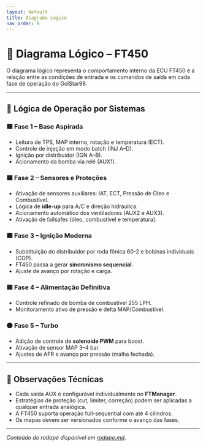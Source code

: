 ```yaml
---
layout: default
title: Diagrama Lógico
nav_order: 9
---
```


# 🧮 Diagrama Lógico – FT450

O diagrama lógico representa o comportamento interno da ECU FT450 e a relação entre as condições de entrada e os comandos de saída em cada fase de operação do GolStar98.

---

## 🧠 Lógica de Operação por Sistemas

### 🟩 Fase 1 – Base Aspirada
- Leitura de TPS, MAP interno, rotação e temperatura (ECT).  
- Controle de injeção em modo batch (INJ A–D).  
- Ignição por distribuidor (IGN A–B).  
- Acionamento da bomba via relé (AUX1).  

### 🟦 Fase 2 – Sensores e Proteções
- Ativação de sensores auxiliares: IAT, ECT, Pressão de Óleo e Combustível.  
- Lógica de **idle-up** para A/C e direção hidráulica.  
- Acionamento automático dos ventiladores (AUX2 e AUX3).  
- Ativação de failsafes (óleo, combustível e temperatura).  

### 🟧 Fase 3 – Ignição Moderna
- Substituição do distribuidor por roda fônica 60-2 e bobinas individuais (COP).  
- FT450 passa a gerar **sincronismo sequencial**.  
- Ajuste de avanço por rotação e carga.  

### 🟥 Fase 4 – Alimentação Definitiva
- Controle refinado de bomba de combustível 255 LPH.  
- Monitoramento ativo de pressão e delta MAP/Combustível.  

### ⚫ Fase 5 – Turbo
- Adição de controle de **solenoide PWM** para boost.  
- Ativação de sensor MAP 3–4 bar.  
- Ajustes de AFR e avanço por pressão (malha fechada).  

---

## 🔧 Observações Técnicas

- Cada saída AUX é configurável individualmente no **FTManager**.  
- Estratégias de proteção (cut, limiter, correção) podem ser aplicadas a qualquer entrada analógica.  
- A FT450 suporta operação full-sequential com até 4 cilindros.  
- Os mapas devem ser versionados conforme o avanço das fases.  

---

_Conteúdo do rodapé disponível em [rodape.md](rodape.md)._
